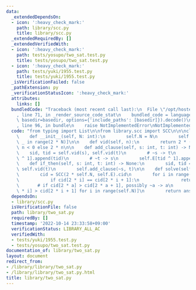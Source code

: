 ```yaml
---
data:
  _extendedDependsOn:
  - icon: ':heavy_check_mark:'
    path: library/scc.py
    title: library/scc.py
  _extendedRequiredBy: []
  _extendedVerifiedWith:
  - icon: ':heavy_check_mark:'
    path: tests/yosupo/two_sat.test.py
    title: tests/yosupo/two_sat.test.py
  - icon: ':heavy_check_mark:'
    path: tests/yuki/1955.test.py
    title: tests/yuki/1955.test.py
  _isVerificationFailed: false
  _pathExtension: py
  _verificationStatusIcon: ':heavy_check_mark:'
  attributes:
    links: []
  bundledCode: "Traceback (most recent call last):\n  File \"/opt/hostedtoolcache/PyPy/3.7.13/x64/site-packages/onlinejudge_verify/documentation/build.py\"\
    , line 71, in _render_source_code_stat\n    bundled_code = language.bundle(stat.path,\
    \ basedir=basedir, options={'include_paths': [basedir]}).decode()\n  File \"/opt/hostedtoolcache/PyPy/3.7.13/x64/site-packages/onlinejudge_verify/languages/python.py\"\
    , line 96, in bundle\n    raise NotImplementedError\nNotImplementedError\n"
  code: "from typing import List\n\nfrom library.scc import SCC\n\n\nclass TwoSat:\n\
    \    def __init__(self, N: int):\n        self.N = N\n        self.E = [[] for\
    \ _ in range(2 * N)]\n\n    def vid(self, n):\n        return 2 * (~n) + 1 if\
    \ n < 0 else 2 * n\n\n    def add_clause(self, s: int, t: int) -> None:\n    \
    \    sid, tid = self.vid(s), self.vid(t)\n        # ~s -> t\n        self.E[sid\
    \ ^ 1].append(tid)\n        # ~t -> s\n        self.E[tid ^ 1].append(sid)\n\n\
    \    def if_then(self, s: int, t: int) -> None:\n        sid, tid = self.vid(s),\
    \ self.vid(t)\n        self.add_clause(~s, t)\n\n    def solve(self) -> List[bool]:\n\
    \        cid = SCC(2 * self.N, self.E).cid\n        for i in range(self.N):\n\
    \            if cid[2 * i] == cid[2 * i + 1]:\n                return None\n \
    \       # if cid[2 * a] > cid[2 * a + 1], possibly ~a -> a\n        ans = [cid[2\
    \ * i] > cid[2 * i + 1] for i in range(self.N)]\n        return ans\n"
  dependsOn:
  - library/scc.py
  isVerificationFile: false
  path: library/two_sat.py
  requiredBy: []
  timestamp: '2022-10-14 23:33:58+09:00'
  verificationStatus: LIBRARY_ALL_AC
  verifiedWith:
  - tests/yuki/1955.test.py
  - tests/yosupo/two_sat.test.py
documentation_of: library/two_sat.py
layout: document
redirect_from:
- /library/library/two_sat.py
- /library/library/two_sat.py.html
title: library/two_sat.py
---
```

